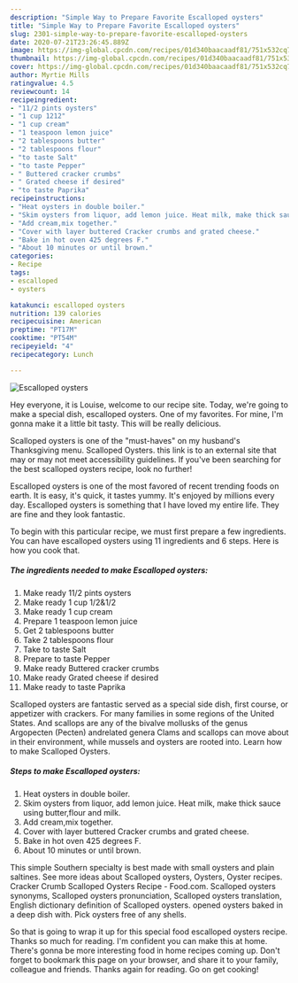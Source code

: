 ```yaml
---
description: "Simple Way to Prepare Favorite Escalloped oysters"
title: "Simple Way to Prepare Favorite Escalloped oysters"
slug: 2301-simple-way-to-prepare-favorite-escalloped-oysters
date: 2020-07-21T23:26:45.889Z
image: https://img-global.cpcdn.com/recipes/01d340baacaadf81/751x532cq70/escalloped-oysters-recipe-main-photo.jpg
thumbnail: https://img-global.cpcdn.com/recipes/01d340baacaadf81/751x532cq70/escalloped-oysters-recipe-main-photo.jpg
cover: https://img-global.cpcdn.com/recipes/01d340baacaadf81/751x532cq70/escalloped-oysters-recipe-main-photo.jpg
author: Myrtie Mills
ratingvalue: 4.5
reviewcount: 14
recipeingredient:
- "11/2 pints oysters"
- "1 cup 1212"
- "1 cup cream"
- "1 teaspoon lemon juice"
- "2 tablespoons butter"
- "2 tablespoons flour"
- "to taste Salt"
- "to taste Pepper"
- " Buttered cracker crumbs"
- " Grated cheese if desired"
- "to taste Paprika"
recipeinstructions:
- "Heat oysters in double boiler."
- "Skim oysters from liquor, add lemon juice. Heat milk, make thick sauce using butter,flour and milk."
- "Add cream,mix together."
- "Cover with layer buttered Cracker crumbs and grated cheese."
- "Bake in hot oven 425 degrees F."
- "About 10 minutes or until brown."
categories:
- Recipe
tags:
- escalloped
- oysters

katakunci: escalloped oysters 
nutrition: 139 calories
recipecuisine: American
preptime: "PT17M"
cooktime: "PT54M"
recipeyield: "4"
recipecategory: Lunch

---
```



![Escalloped oysters](https://img-global.cpcdn.com/recipes/01d340baacaadf81/751x532cq70/escalloped-oysters-recipe-main-photo.jpg)

Hey everyone, it is Louise, welcome to our recipe site. Today, we're going to make a special dish, escalloped oysters. One of my favorites. For mine, I'm gonna make it a little bit tasty. This will be really delicious.

Scalloped oysters is one of the &#34;must-haves&#34; on my husband&#39;s Thanksgiving menu. Scalloped Oysters. this link is to an external site that may or may not meet accessibility guidelines. If you&#39;ve been searching for the best scalloped oysters recipe, look no further!

Escalloped oysters is one of the most favored of recent trending foods on earth. It is easy, it's quick, it tastes yummy. It's enjoyed by millions every day. Escalloped oysters is something that I have loved my entire life. They are fine and they look fantastic.


To begin with this particular recipe, we must first prepare a few ingredients. You can have escalloped oysters using 11 ingredients and 6 steps. Here is how you cook that.

<!--inarticleads1-->

##### The ingredients needed to make Escalloped oysters:

1. Make ready 11/2 pints oysters
1. Make ready 1 cup 1/2&amp;1/2
1. Make ready 1 cup cream
1. Prepare 1 teaspoon lemon juice
1. Get 2 tablespoons butter
1. Take 2 tablespoons flour
1. Take to taste Salt
1. Prepare to taste Pepper
1. Make ready  Buttered cracker crumbs
1. Make ready  Grated cheese if desired
1. Make ready to taste Paprika


Scalloped oysters are fantastic served as a special side dish, first course, or appetizer with crackers. For many families in some regions of the United States. And scallops are any of the bivalve mollusks of the genus Argopecten (Pecten) andrelated genera Clams and scallops can move about in their environment, while mussels and oysters are rooted into. Learn how to make Scalloped Oysters. 

<!--inarticleads2-->

##### Steps to make Escalloped oysters:

1. Heat oysters in double boiler.
1. Skim oysters from liquor, add lemon juice. Heat milk, make thick sauce using butter,flour and milk.
1. Add cream,mix together.
1. Cover with layer buttered Cracker crumbs and grated cheese.
1. Bake in hot oven 425 degrees F.
1. About 10 minutes or until brown.


This simple Southern specialty is best made with small oysters and plain saltines. See more ideas about Scalloped oysters, Oysters, Oyster recipes. Cracker Crumb Scalloped Oysters Recipe - Food.com. Scalloped oysters synonyms, Scalloped oysters pronunciation, Scalloped oysters translation, English dictionary definition of Scalloped oysters. opened oysters baked in a deep dish with. Pick oysters free of any shells. 

So that is going to wrap it up for this special food escalloped oysters recipe. Thanks so much for reading. I'm confident you can make this at home. There's gonna be more interesting food in home recipes coming up. Don't forget to bookmark this page on your browser, and share it to your family, colleague and friends. Thanks again for reading. Go on get cooking!
